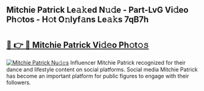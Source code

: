 ## Mitchie Patrick Le𝚊𝚔ed N𝚞𝚍e - Part-LvG Vi𝚍eo Ph𝚘tos - H𝚘t O𝚗lyf𝚊ns Le𝚊𝚔s 7qB7h

# <h2><a href="http://hf0jwq.feru.top/?c=Mitchie+Patrick">🔗 👉 🔴 Mitchie Patrick Vi𝚍𝚎o Ph𝚘t𝚘𝚜</a></h2>

[![Mitchie Patrick Nu𝚍𝚎s](https://i.imgur.com/0TWrTi3.gif)](http://hf0jwq.feru.top/?c=Mitchie+Patrick)
Influencer Mitchie Patrick recognized for their dance and lifestyle content on social platforms. Social media Mitchie Patrick has become an important platform for public figures to engage with their followers. 
